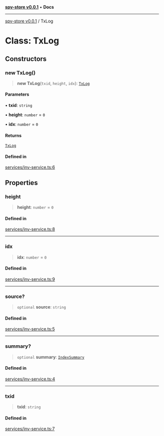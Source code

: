 [**spv-store v0.0.1**](../README.md) • **Docs**

***

[spv-store v0.0.1](../globals.md) / TxLog

# Class: TxLog

## Constructors

### new TxLog()

> **new TxLog**(`txid`, `height`, `idx`): [`TxLog`](TxLog.md)

#### Parameters

• **txid**: `string`

• **height**: `number` = `0`

• **idx**: `number` = `0`

#### Returns

[`TxLog`](TxLog.md)

#### Defined in

[services/inv-service.ts:6](https://github.com/shruggr/ts-casemod-spv/blob/e58946f83152e9deb265157899c0af08eff6c009/src/services/inv-service.ts#L6)

## Properties

### height

> **height**: `number` = `0`

#### Defined in

[services/inv-service.ts:8](https://github.com/shruggr/ts-casemod-spv/blob/e58946f83152e9deb265157899c0af08eff6c009/src/services/inv-service.ts#L8)

***

### idx

> **idx**: `number` = `0`

#### Defined in

[services/inv-service.ts:9](https://github.com/shruggr/ts-casemod-spv/blob/e58946f83152e9deb265157899c0af08eff6c009/src/services/inv-service.ts#L9)

***

### source?

> `optional` **source**: `string`

#### Defined in

[services/inv-service.ts:5](https://github.com/shruggr/ts-casemod-spv/blob/e58946f83152e9deb265157899c0af08eff6c009/src/services/inv-service.ts#L5)

***

### summary?

> `optional` **summary**: [`IndexSummary`](../type-aliases/IndexSummary.md)

#### Defined in

[services/inv-service.ts:4](https://github.com/shruggr/ts-casemod-spv/blob/e58946f83152e9deb265157899c0af08eff6c009/src/services/inv-service.ts#L4)

***

### txid

> **txid**: `string`

#### Defined in

[services/inv-service.ts:7](https://github.com/shruggr/ts-casemod-spv/blob/e58946f83152e9deb265157899c0af08eff6c009/src/services/inv-service.ts#L7)
